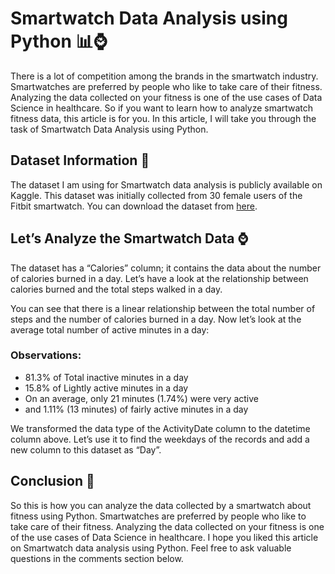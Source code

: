 # Smartwatch Data Analysis using Python 📊⌚️

There is a lot of competition among the brands in the smartwatch industry. Smartwatches are preferred by people who like to take care of their fitness. Analyzing the data collected on your fitness is one of the use cases of Data Science in healthcare. So if you want to learn how to analyze smartwatch fitness data, this article is for you. In this article, I will take you through the task of Smartwatch Data Analysis using Python.

## Dataset Information 📑

The dataset I am using for Smartwatch data analysis is publicly available on Kaggle. This dataset was initially collected from 30 female users of the Fitbit smartwatch. You can download the dataset from [here](insert_link_here).

## Let’s Analyze the Smartwatch Data ⌚️

The dataset has a “Calories” column; it contains the data about the number of calories burned in a day. Let’s have a look at the relationship between calories burned and the total steps walked in a day.

You can see that there is a linear relationship between the total number of steps and the number of calories burned in a day. Now let’s look at the average total number of active minutes in a day:

### Observations:

- 81.3% of Total inactive minutes in a day
- 15.8% of Lightly active minutes in a day
- On an average, only 21 minutes (1.74%) were very active
- and 1.11% (13 minutes) of fairly active minutes in a day

We transformed the data type of the ActivityDate column to the datetime column above. Let’s use it to find the weekdays of the records and add a new column to this dataset as “Day”.

## Conclusion 📝

So this is how you can analyze the data collected by a smartwatch about fitness using Python. Smartwatches are preferred by people who like to take care of their fitness. Analyzing the data collected on your fitness is one of the use cases of Data Science in healthcare. I hope you liked this article on Smartwatch data analysis using Python. Feel free to ask valuable questions in the comments section below.

